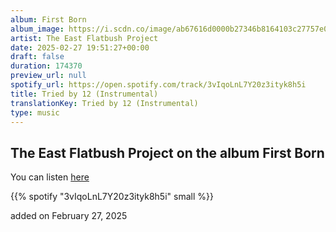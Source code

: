 ```yaml
---
album: First Born
album_image: https://i.scdn.co/image/ab67616d0000b27346b8164103c27757e02d504b
artist: The East Flatbush Project
date: 2025-02-27 19:51:27+00:00
draft: false
duration: 174370
preview_url: null
spotify_url: https://open.spotify.com/track/3vIqoLnL7Y20z3ityk8h5i
title: Tried by 12 (Instrumental)
translationKey: Tried by 12 (Instrumental)
type: music
---
```


## The East Flatbush Project on the album First Born

You can listen [here](https://open.spotify.com/track/3vIqoLnL7Y20z3ityk8h5i)

{{% spotify "3vIqoLnL7Y20z3ityk8h5i" small %}}

added on February 27, 2025